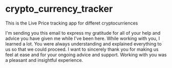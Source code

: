# crypto_currency_tracker
This is the Live Price tracking app for differet cryptocurriences 
 
I'm sending you this email to express my gratitude for all of your help and advice you have given me while I've been here. While working with you, I learned a lot. You were always understanding and explained everything to us so that we could proceed. I want to sincerely thank you for making us feel at ease and for your ongoing advice and support. Working with you was a pleasant and insightful experience. 
